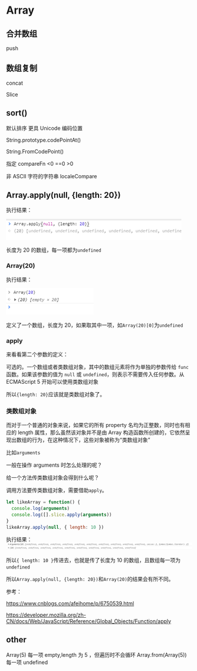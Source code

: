 # Array

## 合并数组

push

## 数组复制

concat

Slice

## sort()

默认排序 更具 Unicode 编码位置

String.prototype.codePointAt()

String.FromCodePoint()

指定 compareFn <0 ==0 >0

非 ASCII 字符的字符串 localeCompare

## Array.apply(null, {length: 20})

执行结果：

![img](./images//array1.png)

长度为 20 的数组，每一项都为`undefined`

### Array(20)

执行结果：

![img](./images/array2.png)

定义了一个数组，长度为 20，如果取其中一项，如`Array(20)[0]`为`undefined`

### apply

来看看第二个参数的定义：

可选的。一个数组或者类数组对象，其中的数组元素将作为单独的参数传给 `func` 函数。如果该参数的值为 `null` 或 `undefined`，则表示不需要传入任何参数。从 ECMAScript 5 开始可以使用类数组对象

所以`{length: 20}`应该就是类数组对象了。

### 类数组对象

而对于一个普通的对象来说，如果它的所有 property 名均为正整数，同时也有相应的 length 属性，那么虽然该对象并不是由 Array 构造函数所创建的，它依然呈现出数组的行为，在这种情况下，这些对象被称为“类数组对象”

比如`arguments`

一般在操作 arguments 时怎么处理的呢？

给一个方法传类数组对象会得到什么呢？

调用方法要传类数组对象，需要借助`apply`。

```javascript
let likeArray = function() {
  console.log(arguments)
  console.log([].slice.apply(arguments))
}
likeArray.apply(null, { length: 10 })
```

执行结果：
![img](./images/array3.png)

所以`{ length: 10 }`传进去，也就是传了长度为 10 的数组，且数组每一项为`undefined`

所以`Array.apply(null, {length: 20})`和`Array(20)`的结果会有所不同。

参考：

<https://www.cnblogs.com/afeihome/p/6750539.html>

<https://developer.mozilla.org/zh-CN/docs/Web/JavaScript/Reference/Global_Objects/Function/apply>

## other

Array(5)  每一项 empty,length 为 5 ，但遍历时不会循环
Array.from(Array(5)) 每一项 undefined
